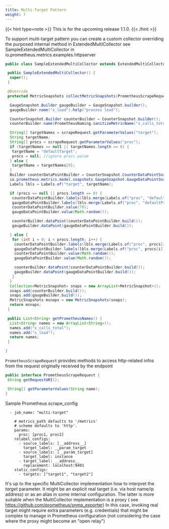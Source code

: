 ```yaml
---
title: Multi-Target Pattern
weight: 7
---
```


{{< hint type=note >}}
This is for the upcoming release 1.1.0.
{{< /hint >}}

To support multi-target pattern you can create a custom collector overriding the purposed internal method in ExtendedMultiCollector
see SampleExtendedMultiCollector in io.prometheus.metrics.examples.httpserver

```java
public class SampleExtendedMultiCollector extends ExtendedMultiCollector {

 public SampleExtendedMultiCollector() {
  super();
 }

 @Override
 protected MetricSnapshots collectMetricSnapshots(PrometheusScrapeRequest scrapeRequest) {

  GaugeSnapshot.Builder gaugeBuilder = GaugeSnapshot.builder();
  gaugeBuilder.name("x_load").help("process load");

  CounterSnapshot.Builder counterBuilder = CounterSnapshot.builder();
  counterBuilder.name(PrometheusNaming.sanitizeMetricName("x_calls_total")).help("invocations");

  String[] targetNames = scrapeRequest.getParameterValues("target");
  String targetName;
  String[] procs = scrapeRequest.getParameterValues("proc");
  if (targetNames == null || targetNames.length == 0) {
   targetName = "defaultTarget";
   procs = null; //ignore procs param
  } else {
   targetName = targetNames[0];
  }
  Builder counterDataPointBuilder = CounterSnapshot.CounterDataPointSnapshot.builder();
  io.prometheus.metrics.model.snapshots.GaugeSnapshot.GaugeDataPointSnapshot.Builder gaugeDataPointBuilder = GaugeSnapshot.GaugeDataPointSnapshot.builder();
  Labels lbls = Labels.of("target", targetName);

  if (procs == null || procs.length == 0) {
   counterDataPointBuilder.labels(lbls.merge(Labels.of("proc", "defaultProc")));
   gaugeDataPointBuilder.labels(lbls.merge(Labels.of("proc", "defaultProc")));
   counterDataPointBuilder.value(70);
   gaugeDataPointBuilder.value(Math.random());

   counterBuilder.dataPoint(counterDataPointBuilder.build());
   gaugeBuilder.dataPoint(gaugeDataPointBuilder.build());

  } else {
   for (int i = 0; i < procs.length; i++) {
    counterDataPointBuilder.labels(lbls.merge(Labels.of("proc", procs[i])));
    gaugeDataPointBuilder.labels(lbls.merge(Labels.of("proc", procs[i])));
    counterDataPointBuilder.value(Math.random());
    gaugeDataPointBuilder.value(Math.random());

    counterBuilder.dataPoint(counterDataPointBuilder.build());
    gaugeBuilder.dataPoint(gaugeDataPointBuilder.build());
   }
  }
  Collection<MetricSnapshot> snaps = new ArrayList<MetricSnapshot>();
  snaps.add(counterBuilder.build());
  snaps.add(gaugeBuilder.build());
  MetricSnapshots msnaps = new MetricSnapshots(snaps);
  return msnaps;
 }

 public List<String> getPrometheusNames() {
  List<String> names = new ArrayList<String>();
  names.add("x_calls_total");
  names.add("x_load");
  return names;
 }

}

```

`PrometheusScrapeRequest` provides methods to access http-related infos from the request originally received by the endpoint

```java
public interface PrometheusScrapeRequest {
 String getRequestURI();

 String[] getParameterValues(String name);
}

```

Sample Prometheus scrape_config

```
  - job_name: "multi-target"

    # metrics_path defaults to '/metrics'
    # scheme defaults to 'http'.
    params:
      proc: [proc1, proc2]
    relabel_configs:
      - source_labels: [__address__]
        target_label: __param_target
      - source_labels: [__param_target]
        target_label: instance
      - target_label: __address__
        replacement: localhost:9401
    static_configs:
      - targets: ["target1", "target2"]
```

It's up to the specific MultiCollector implementation how to interpret the _target_ parameter.
It might be an explicit real target (i.e. via host name/ip address) or as an alias in some internal
configuration.
The latter is more suitable when the MultiCollector implementation is a proxy (
see <https://github.com/prometheus/snmp_exporter>)
In this case, invoking real target might require extra parameters (e.g. credentials) that might be
complex to manage in Prometheus configuration
(not considering the case where the proxy might become an "open relay")
